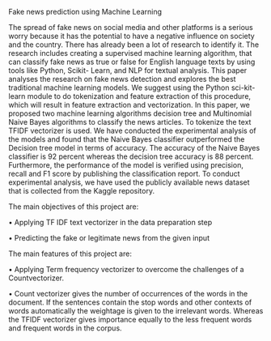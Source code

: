 Fake news prediction using Machine Learning

The spread of fake news on social media and other platforms is a serious worry because it has the potential to have a negative influence on society and the country. There has already been a lot of research to identify it. The research includes creating a supervised machine learning algorithm, that can classify fake news as true or false for English language texts by using tools like Python, Scikit- Learn, and NLP for textual analysis. This paper analyses the research on fake news detection and explores the best traditional machine learning models. We suggest using the Python sci-kit-learn module to do tokenization and feature extraction of this procedure, which will result in feature extraction and vectorization. In this paper, we proposed two machine learning algorithms decision tree and Multinomial Naive Bayes algorithms to classify the news articles. To tokenize the text TFIDF vectorizer is used. We have conducted the experimental analysis of the models and found that the Naive Bayes classifier outperformed the Decision tree model in terms of accuracy. The accuracy of the Naive Bayes classifier is 92 percent whereas the decision tree accuracy is 88 percent. Furthermore, the performance of the model is verified using precision, recall and F1 score by publishing the classification report. To conduct experimental analysis, we have used the publicly available news dataset that is collected from the Kaggle repository.

The main objectives of this project are:

•	Applying TF IDF text vectorizer in the data preparation step

•	Predicting the fake or legitimate news from the given input

The main features of this project are:

•	Applying Term frequency vectorizer to overcome the challenges of a Countvectorizer.

•	Count vectorizer gives the number of occurrences of the words in the document. If the sentences contain the stop words and other contexts of words automatically the weightage is given to the irrelevant words. Whereas the TFIDF vectorizer gives importance equally to the less frequent words and frequent words in the corpus.
 
